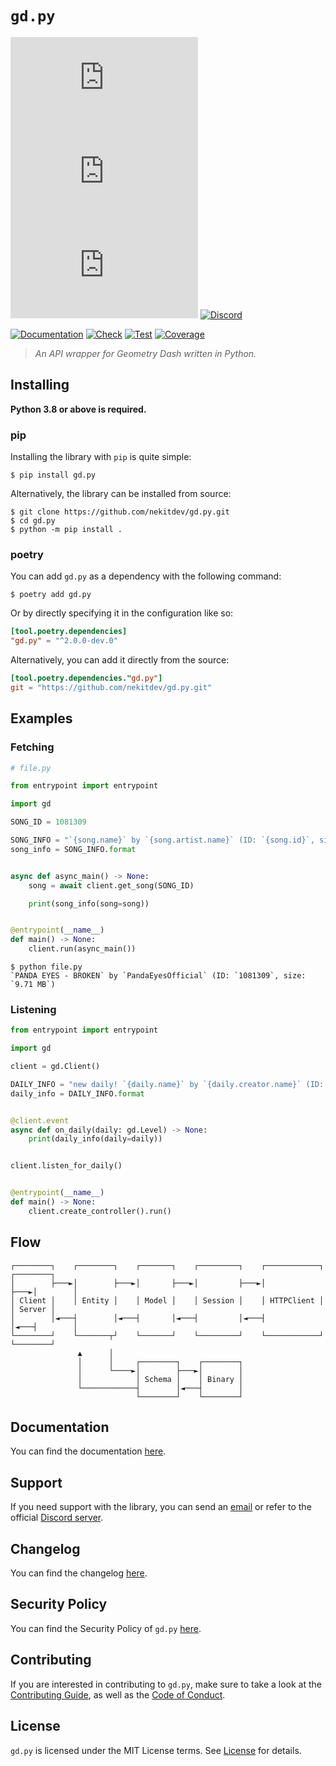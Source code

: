# `gd.py`

[![License][License Badge]][License]
[![Version][Version Badge]][Package]
[![Downloads][Downloads Badge]][Package]
[![Discord][Discord Badge]][Discord]

[![Documentation][Documentation Badge]][Documentation]
[![Check][Check Badge]][Actions]
[![Test][Test Badge]][Actions]
[![Coverage][Coverage Badge]][Coverage]

> *An API wrapper for Geometry Dash written in Python.*

## Installing

**Python 3.8 or above is required.**

### pip

Installing the library with `pip` is quite simple:

```console
$ pip install gd.py
```

Alternatively, the library can be installed from source:

```console
$ git clone https://github.com/nekitdev/gd.py.git
$ cd gd.py
$ python -m pip install .
```

### poetry

You can add `gd.py` as a dependency with the following command:

```console
$ poetry add gd.py
```

Or by directly specifying it in the configuration like so:

```toml
[tool.poetry.dependencies]
"gd.py" = "^2.0.0-dev.0"
```

Alternatively, you can add it directly from the source:

```toml
[tool.poetry.dependencies."gd.py"]
git = "https://github.com/nekitdev/gd.py.git"
```

## Examples

### Fetching

```python
# file.py

from entrypoint import entrypoint

import gd

SONG_ID = 1081309

SONG_INFO = "`{song.name}` by `{song.artist.name}` (ID: `{song.id}`, size: `{song.size} MB`)"
song_info = SONG_INFO.format


async def async_main() -> None:
    song = await client.get_song(SONG_ID)

    print(song_info(song=song))


@entrypoint(__name__)
def main() -> None:
    client.run(async_main())
```

```console
$ python file.py
`PANDA EYES - BROKEN` by `PandaEyesOfficial` (ID: `1081309`, size: `9.71 MB`)
```

### Listening

```python
from entrypoint import entrypoint

import gd

client = gd.Client()

DAILY_INFO = "new daily! `{daily.name}` by `{daily.creator.name}` (ID: `{daily.id}`)"
daily_info = DAILY_INFO.format


@client.event
async def on_daily(daily: gd.Level) -> None:
    print(daily_info(daily=daily))


client.listen_for_daily()


@entrypoint(__name__)
def main() -> None:
    client.create_controller().run()
```

## Flow

```text
┌────────┐    ┌────────┐    ┌───────┐    ┌─────────┐    ┌────────────┐    ┌────────┐
│        ├───►│        ├───►│       ├───►│         ├───►│            ├───►│        │
│ Client │    │ Entity │    │ Model │    │ Session │    │ HTTPClient │    │ Server │
│        │◄───┤        │◄───┤       │◄───┤         │◄───┤            │◄───┤        │
└────────┘    └───────┬┘    └───────┘    └─────────┘    └────────────┘    └────────┘
               ▲      │
               │      │     ┌────────┐    ┌────────┐
               │      └────►│        ├───►│        │
               │            │ Schema │    │ Binary │
               └────────────┤        │◄───┤        │
                            └────────┘    └────────┘
```

## Documentation

You can find the documentation [here][Documentation].

## Support

If you need support with the library, you can send an [email][Email]
or refer to the official [Discord server][Discord].

## Changelog

You can find the changelog [here][Changelog].

## Security Policy

You can find the Security Policy of `gd.py` [here][Security].

## Contributing

If you are interested in contributing to `gd.py`, make sure to take a look at the
[Contributing Guide][Contributing Guide], as well as the [Code of Conduct][Code of Conduct].

## License

`gd.py` is licensed under the MIT License terms. See [License][License] for details.

[Email]: mailto:support@nekit.dev

[Discord]: https://nekit.dev/discord

[Actions]: https://github.com/nekitdev/gd.py/actions

[Changelog]: https://github.com/nekitdev/gd.py/blob/main/CHANGELOG.md
[Code of Conduct]: https://github.com/nekitdev/gd.py/blob/main/CODE_OF_CONDUCT.md
[Contributing Guide]: https://github.com/nekitdev/gd.py/blob/main/CONTRIBUTING.md
[Security]: https://github.com/nekitdev/gd.py/blob/main/SECURITY.md

[License]: https://github.com/nekitdev/gd.py/blob/main/LICENSE

[Package]: https://pypi.org/project/gd.py
[Coverage]: https://codecov.io/gh/nekitdev/gd.py
[Documentation]: https://nekitdev.github.io/gd.py

[Discord Badge]: https://img.shields.io/badge/chat-discord-5865f2
[License Badge]: https://img.shields.io/pypi/l/gd.py
[Version Badge]: https://img.shields.io/pypi/v/gd.py
[Downloads Badge]: https://img.shields.io/pypi/dm/gd.py

[Documentation Badge]: https://github.com/nekitdev/gd.py/workflows/docs/badge.svg
[Check Badge]: https://github.com/nekitdev/gd.py/workflows/check/badge.svg
[Test Badge]: https://github.com/nekitdev/gd.py/workflows/test/badge.svg
[Coverage Badge]: https://codecov.io/gh/nekitdev/gd.py/branch/main/graph/badge.svg
